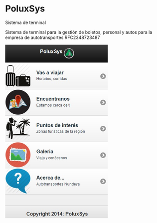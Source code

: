 PoluxSys
========

Sistema de terminal

Sistema de terminal para la gestión de boletos, personal y autos para la empresa de autotransportes RFC2348723487

![](images/PoluxSys.jpg)
